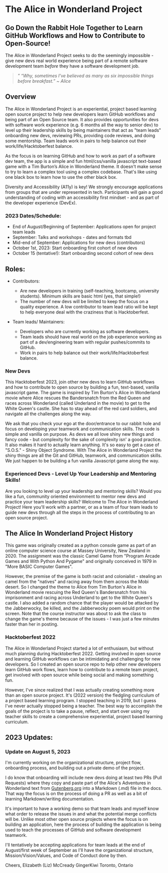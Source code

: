 # The Alice in Wonderland Project

## Go Down the Rabbit Hole Together to Learn GitHub Workflows and How to Contribute to Open-Source!

The Alice in Wonderland Project seeks to do the seemingly impossible - give new devs real world experience being part of a remote software development team *before* they have a software development job. 

> *"
“Why, sometimes I've believed as many as six impossible things before breakfast.” ~ Alice*

## Overview

The Alice in Wonderland Project is an experiential, project based learning open source project to help new developers learn GitHub workflows and being part of an Open Source team. It also provides opportunities for devs with software work experience (e.g. 6 months all the way to senior dev) to level up their leadership skills by being maintainers that act as "team leads" onboarding new devs, reviewing PRs, providing code reviews, and doing some mentorship. Team leads work in pairs to help balance out their work/life/Hacktoberfest balance.

As the focus is on learning GitHub and how to work as part of a software dev team, the app is a simple and fun html/css/vanilla javascript text-based game with a Tim Burton’s Alice in Wonderland theme. It doesn't make sense to try to learn a complex tool using a complex codebase. That's like using one black box to learn how to use the other black box.

Diversity and Accessibility (A11y) is key! We strongly encourage applications from groups that are under represented in tech. Participants will gain a good understanding of coding with an accessibility first mindset - and as part of the developer experience (DevEx). 

### 2023 Dates/Schedule:

- End of August/Beginning of September: Applications open for project team leads
- September: Talks and workshops - dates and formats tbd
- Mid-end of September: Applications for new devs (contributors)
- October 1st, 2023: Start onboarding first cohort of new devs
- October 15 (tentative!): Start onboarding second cohort of new devs

## Roles:

- Contributors:
  - Are new developers in training (self-teaching, bootcamp, university students). Minimum skills are basic html (yes, that simple!)
  - The number of new devs will be limited to keep the focus on a quality experience. A low contributor to team lead ratio will be kept to help everyone deal with the craziness that is Hacktoberfest. 
 
    
- Team leads/ Maintainers:
  - Developers who are currently working as software developers.
  - Team leads should have real world on the job experience working as part of a dev/engineering team with regular pushes/commits to GitHub.
  - Work in pairs to help balance out their work/life/Hacktoberfest balance.

### New Devs

This Hacktoberfest 2023, join other new devs to learn GitHub workflows and how to contribute to open source by building a fun, text-based, vanilla javascript game. The game is inspired by Tim Burton's Alice in Wonderland movie where Alice rescues the Bandersnatch from the Red Queen and races across Wonderland (called Underland in the movie) to get to the White Queen's castle. She has to stay ahead of the red card soldiers, and navigate all the challenges along the way.

We ask that you check your ego at the door/entrance to our rabbit hole and focus on developing your teamwork and communication skills. The code is simple and vanilla on purpose. As devs we all love shiny new things and fancy code - but complexity for the sake of complexity isn' a good practice. It also makes it hard to actually learn anything. It's so easy to get a case of "S.O.S." - Shiny Object Syndrome. With The Alice in Wonderland Project the shiny things are all the Git and GitHub, teamwork, and communication skills. We just happen to be building a fun vanilla Javascript game along the way.

### Experienced Devs - Level Up Your Leadership and Mentoring Skills!

Are you looking to level up your leadership and mentoring skills? Would you like a fun, community oriented environment to mentor new devs and practice your team leadership skills? Welcome to The Alice in Wonderland Project! Here you'll work with a partner, or as a team of four team leads to guide new devs through all the steps in the process of contributing to an open source project.

## The Alice In Wonderland Project History

This game was originally created as a python console game as part of an online computer science course at Massey University, New Zealand in 2020.  The assignment was the classic Camel Game from "Program Arcade Games and With Python And Pygame" and originally conceived in 1979 in "More BASIC Computer Games".

However, the premise of the game is both racist and colonialist - stealing an camel from the "natives" and racing away from them across the Mobi desert. So I changed the theme to Alice from Tim Burton's Alice in Wonderland movie rescuing the Red Queen's Bandersnatch from his imprisonment and racing across Underland to get to the White Queen's castle. I also added a random chance that the player would be attacked by the Jabberwocky, be killed, and the Jabberwocky poem would print on the screen. Note that the course instructor was about to ask the class to change the game's theme because of the issues - I was just a few minutes faster than her in posting.

### Hacktoberfest 2022

The Alice in Wonderland Project started a lot of enthusiasm, but without much planning during Hacktoberfest 2022. Getting involved in open source and learning GitHub workflows can be intimidating and challenging for new developers. So I created an open source repo to help other new developers learn GitHub work flows, learn how to contribute to a remote team project, get involved with open source while being social and making something fun.

However, I've since realized that I was actually creating something more than an open source project. It's (2022 version) the fledgling curriculum of a project based learning program. I stopped teaching in 2019, but I guess I've never actually stopped being a teacher. The best way to accomplish the goals of the project is to take a pause, reflect, and start over using my teacher skills to create a comprehensive experiential, project based learning curriculum.

## 2023 Updates:

### Update on August 5, 2023

I'm currently working on the organizational structure, project flow, onboarding process, and building out a private demo of the project.

I do know that onboarding will include new devs doing at least two PRs (Pull Requests) where they copy and paste part of the Alice's Adventures in Wonderland text from [Gutenberg.org](http://gutenberg.org/) into a Markdown (.md) file in the docs. That way the focus is on the process of doing a PR as well as a bit of learning Markdown/writing documentation.

It's important to have a working demo so that team leads and myself know what order to release the issues in and what the potential merge conflicts will be. Unlike most other open source projects where the focus is on building an application, here the process of building the application is being used to teach the processes of GitHub and software development teamwork.

I'll tentatively be accepting applications for team leads at the end of August/first week of September as I'll have the organizational structure, Mission/Vision/Values, and Code of Conduct done by then.

Cheers,
Elizabeth (Liz) McCready
GingerKiwi
Toronto, Ontario
